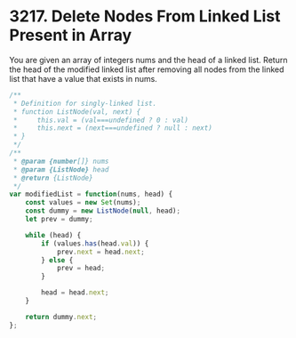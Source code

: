 # 3217. Delete Nodes From Linked List Present in Array

You are given an array of integers nums and the head of a linked list. Return the head of the modified linked list after removing all nodes from the linked list that have a value that exists in nums.

```js
/**
 * Definition for singly-linked list.
 * function ListNode(val, next) {
 *     this.val = (val===undefined ? 0 : val)
 *     this.next = (next===undefined ? null : next)
 * }
 */
/**
 * @param {number[]} nums
 * @param {ListNode} head
 * @return {ListNode}
 */
var modifiedList = function(nums, head) {
    const values = new Set(nums);
    const dummy = new ListNode(null, head);
    let prev = dummy;

    while (head) {
        if (values.has(head.val)) {
            prev.next = head.next;
        } else {
            prev = head;
        }

        head = head.next;
    }

    return dummy.next;
};
```
